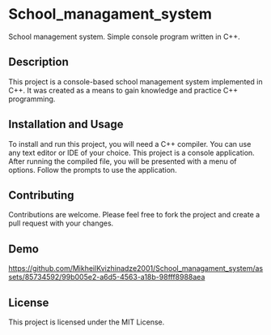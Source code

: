 # School_managament_system
School management system. Simple console program written in C++.

## Description
This project is a console-based school management system implemented in C++. It was created as a means to gain knowledge and practice C++ programming.


## Installation and Usage
To install and run this project, you will need a C++ compiler. You can use any text editor or IDE of your choice.
This project is a console application. After running the compiled file, you will be presented with a menu of options. Follow the prompts to use the application.

## Contributing
Contributions are welcome. Please feel free to fork the project and create a pull request with your changes.

## Demo
https://github.com/MikheilKvizhinadze2001/School_managament_system/assets/85734592/99b005e2-a6d5-4563-a18b-98fff8988aea




## License
This project is licensed under the MIT License.
